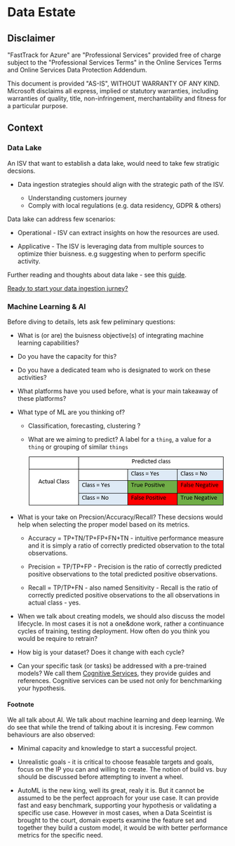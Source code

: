
# Data Estate

## Disclaimer

"FastTrack for Azure" are "Professional Services" provided free of charge subject to the "Professional Services Terms" in the Online Services Terms and Online Services Data Protection Addendum.

This document is provided "AS-IS", WITHOUT WARRANTY OF ANY KIND. Microsoft disclaims all express, implied or statutory warranties, including warranties of quality, title, non-infringement, merchantability and fitness for a particular purpose.

## Context

### Data Lake

An ISV that want to establish a data lake, would need to take few stratigic decsions.

- Data ingestion strategies should align with the strategic path of the ISV.

  - Understanding customers journey
  - Comply with local regulations (e.g. data residency, GDPR & others)

Data lake can address few scenarios:

- Operational - ISV can extract insights on how the resources are used.

- Applicative - The ISV is leveraging data from multiple sources to optimize thier buisness. e.g suggesting when to perform specific activity.

Further reading and thoughts about data lake - see this [guide](https://azure.github.io/Storage/docs/analytics/hitchhikers-guide-to-the-datalake/).

[Ready to start your data ingestion jurney?](./data-ingestion.md)

### Machine Learning & AI

Before diving to details, lets ask few peliminary questions:

- What is (or are) the buisness objective(s) of integrating machine learning capabilities?

- Do you have the capacity for this?

- Do you have a dedicated team who is designated to work on these activities?

- What platforms have you used before, what is your main takeaway of these platforms?

- What type of ML are you thinking of?
  
  - Classification, forecasting, clustering ?
  
  - What are we aiming to predict? A label for a `thing`, a value for a `thing` or grouping of similar `things`

    ![confusion matrix](../img/confusion.png)

- What is your take on Precsion/Accuracy/Recall? These decsions would help when selecting the proper model based on its metrics.

  - Accuracy = TP+TN/TP+FP+FN+TN - intuitive performance measure and it is simply a ratio of correctly predicted observation to the total observations.
  
  - Precision = TP/TP+FP - Precision is the ratio of correctly predicted positive observations to the total predicted positive observations.
  
  - Recall = TP/TP+FN - also named Sensitivity - Recall is the ratio of correctly predicted positive observations to the all observations in actual class - yes.
  
- When we talk about creating models, we should also discuss the model lifecycle. In most cases it is not a one&done work, rather a continuance cycles of training, testing deployment. How often do you think you would be require to retrain?

- How big is your dataset? Does it change with each cycle?

- Can your specific task (or tasks) be addressed with a pre-trained models? We call them [Cognitive Services](https://azure.microsoft.com/en-us/services/cognitive-services/#api), they provide guides and references. Cognitive services can be used not only for benchmarking your hypothesis.

#### Footnote

We all talk about AI. We talk about machine learning and deep learning. We do see that while the trend of talking about it is incresing. Few common behaviours are also observed:

- Minimal capacity and knowledge to start a successful project.

- Unrealistic goals - it is critical to choose feasable targets and goals, focus on the IP you can and willing to create. The notion of build vs. buy should be discussed before attempting to invent a wheel.

- AutoML is the new king, well its great, realy it is. But it cannot be assumed to be the perfect approach for your use case. It can provide fast and easy benchmark, supporting your hypothesis or validating a specific use case. However in most cases, when a Data Sceintist is brought to the court, domain experts examine the feature set and together they build a custom model, it would be with better performance metrics for the specific need.
